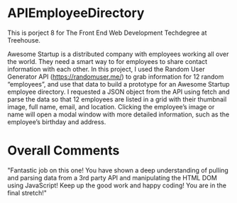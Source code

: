 # APIEmployeeDirectory

This is porject 8 for The Front End Web Development Techdegree at Treehouse.

Awesome Startup is a distributed company with employees working all over the world. They need a smart way to for employees to share contact information with each other. In this project, I used the Random User Generator API (https://randomuser.me/) to grab information for 12 random “employees”, and use that data to build a prototype for an Awesome Startup employee directory. I requested a JSON object from the API using fetch and parse the data so that 12 employees are listed in a grid with their thumbnail image, full name, email, and location. Clicking the employee’s image or name will open a modal window with more detailed information, such as the employee’s birthday and address.


# Overall Comments
"Fantastic job on this one! You have shown a deep understanding of pulling and parsing data from a 3rd party API and manipulating the HTML DOM using JavaScript! Keep up the good work and happy coding! You are in the final stretch!"
